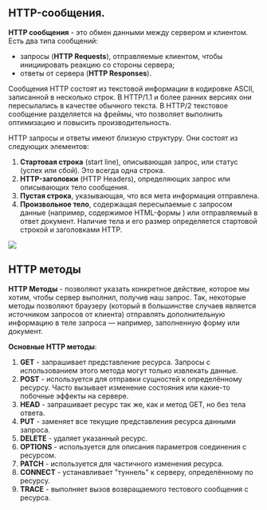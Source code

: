 
## HTTP-сообщения.

**HTTP сообщения** - это обмен данными между сервером и клиентом. Есть два типа сообщений:
- запросы (**HTTP Requests**), отправляемые клиентом, чтобы инициировать реакцию со стороны сервера;
- ответы от сервера (**HTTP Responses**).

Сообщения HTTP состоят из текстовой информации в кодировке ASCII, записанной в несколько строк. В HTTP/1.1 и более ранних версиях они пересылались в качестве обычного текста. В HTTP/2 текстовое сообщение разделяется на фреймы, что позволяет выполнить оптимизацию и повысить производительность.

HTTP запросы и ответы имеют близкую структуру. Они состоят из следующих элементов:

1. **Стартовая строка** (start line), описывающая запрос, или статус (успех или сбой). Это всегда одна строка.
2. **HTTP-заголовки** (HTTP Headers), определяющих запрос или описывающих тело сообщения.
3. **Пустая строка**, указывающая, что вся мета информация отправлена.
4. **Произвольное тело**, содержащая пересылаемые с запросом данные (например, содержимое HTML-формы ) или отправляемый в ответ документ. Наличие тела и его размер определяется стартовой строкой и заголовками HTTP.

![](https://developer.mozilla.org/en-US/docs/Web/HTTP/Messages/httpmsgstructure2.png)

## HTTP методы

**HTTP Методы** - позволяют указать конкретное действие, которое мы хотим, чтобы сервер выполнил, получив наш запрос. Так, некоторые методы позволяют браузеру (который в большинстве случаев является источником запросов от клиента) отправлять дополнительную информацию в теле запроса — например, заполненную форму или документ.

**Основные HTTP методы**:

1. **GET** - запрашивает представление ресурса. Запросы с использованием этого метода могут только извлекать данные.
2. **POST** - используется для отправки сущностей к определённому ресурсу. Часто вызывает изменение состояния или какие-то побочные эффекты на сервере.
3. **HEAD** - запрашивает ресурс так же, как и метод GET, но без тела ответа.
4. **PUT** - заменяет все текущие представления ресурса данными запроса.
5. **DELETE** - удаляет указанный ресурс.
7. **OPTIONS** - используется для описания параметров соединения с ресурсом.
8. **PATCH** - используется для частичного изменения ресурса.
9. **CONNECT** - устанавливает "туннель" к серверу, определённому по ресурсу.
10. **TRACE** - выполняет вызов возвращаемого тестового сообщения с ресурса.


